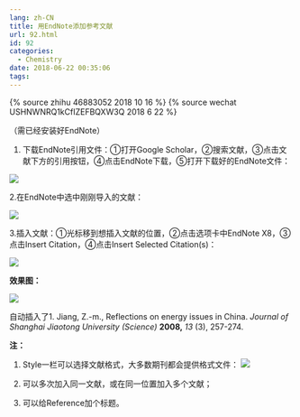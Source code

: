 ```yaml
---
lang: zh-CN
title: 用EndNote添加参考文献
url: 92.html
id: 92
categories:
  - Chemistry
date: 2018-06-22 00:35:06
tags:
---
```


{% source zhihu 46883052 2018 10 16 %}
{% source wechat USHNWNRQ1kCfIZEFBQXW3Q 2018 6 22 %}

（需已经安装好EndNote）

1.  下载EndNote引用文件：①打开Google Scholar，②搜索文献，③点击文献下方的引用按钮，④点击EndNote下载，⑤打开下载好的EndNote文件：
<!--more-->

![](https://api.njzjz.win/19VnkxRfoDlSBUjlRdxR5wT7vfbWsTMjZ)

2.在EndNote中选中刚刚导入的文献：

![](https://api.njzjz.win/16vH-TjHslTnFWt9pkQIZllM3HtONvIL_)

3.插入文献：①光标移到想插入文献的位置，②点击选项卡中EndNote X8，③点击Insert Citation，④点击Insert Selected Citation(s)：

![](https://api.njzjz.win/1bw2FL_vT74chCO1bdX1bVRa2OmaDI553)

**效果图：**

![](https://api.njzjz.win/1ORp0ANimp1nLVTWLdz8FbforKTFvVnWY)

自动插入了1\. Jiang, Z.-m., Reflections on energy issues in China. _Journal of Shanghai Jiaotong University (Science)_ **2008,** _13_ (3), 257-274. 

**注：**

1.  Style一栏可以选择文献格式，大多数期刊都会提供格式文件： ![](https://api.njzjz.win/1YPP_SFswmU9rpocyqshglI_tezCBoRYC)

2.  可以多次加入同一文献，或在同一位置加入多个文献；

3.  可以给Reference加个标题。
